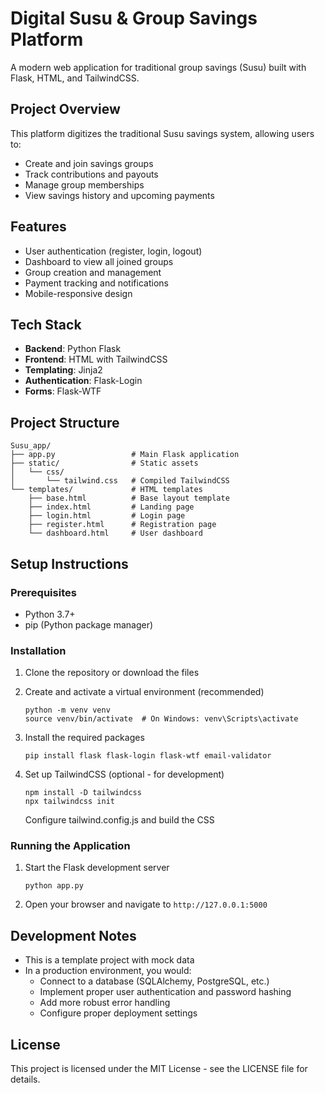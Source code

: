 # Digital Susu & Group Savings Platform

A modern web application for traditional group savings (Susu) built with Flask, HTML, and TailwindCSS.

## Project Overview

This platform digitizes the traditional Susu savings system, allowing users to:

- Create and join savings groups
- Track contributions and payouts
- Manage group memberships
- View savings history and upcoming payments

## Features

- User authentication (register, login, logout)
- Dashboard to view all joined groups
- Group creation and management
- Payment tracking and notifications
- Mobile-responsive design

## Tech Stack

- **Backend**: Python Flask
- **Frontend**: HTML with TailwindCSS
- **Templating**: Jinja2
- **Authentication**: Flask-Login
- **Forms**: Flask-WTF

## Project Structure

```
Susu_app/
├── app.py                 # Main Flask application
├── static/                # Static assets
│   └── css/
│       └── tailwind.css   # Compiled TailwindCSS
└── templates/             # HTML templates
    ├── base.html          # Base layout template
    ├── index.html         # Landing page
    ├── login.html         # Login page
    ├── register.html      # Registration page
    └── dashboard.html     # User dashboard
```

## Setup Instructions

### Prerequisites

- Python 3.7+
- pip (Python package manager)

### Installation

1. Clone the repository or download the files

2. Create and activate a virtual environment (recommended)
   ```
   python -m venv venv
   source venv/bin/activate  # On Windows: venv\Scripts\activate
   ```

3. Install the required packages
   ```
   pip install flask flask-login flask-wtf email-validator
   ```

4. Set up TailwindCSS (optional - for development)
   ```
   npm install -D tailwindcss
   npx tailwindcss init
   ```
   Configure tailwind.config.js and build the CSS

### Running the Application

1. Start the Flask development server
   ```
   python app.py
   ```

2. Open your browser and navigate to `http://127.0.0.1:5000`

## Development Notes

- This is a template project with mock data
- In a production environment, you would:
  - Connect to a database (SQLAlchemy, PostgreSQL, etc.)
  - Implement proper user authentication and password hashing
  - Add more robust error handling
  - Configure proper deployment settings

## License

This project is licensed under the MIT License - see the LICENSE file for details.